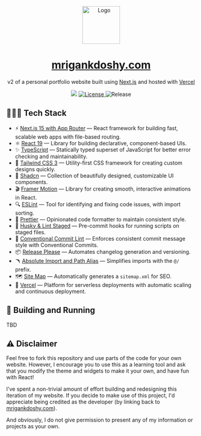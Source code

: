 <div align="center">
  <img alt="Logo" src="https://user-images.githubusercontent.com/32623983/170842452-2ea3a2f8-2164-421e-8788-d52c878a1a07.png" width="100" />
</div>
<h1 align="center">
  <a href="https://mrigankdoshy.com" target="_blank">mrigankdoshy.com</a>
</h1>
<p align="center">
  v2 of a personal portfolio website built using <a href="https://nextjs.org" target="_blank">Next.js</a> and hosted with <a href="https://www.vercel.com/" target="_blank">Vercel</a>
</p>
<p align="center">
  <img src="https://deploy-badge.vercel.app/vercel/personal-website-v2?style=for-the-badge" />
  <a href="https://opensource.org/licenses/MIT">
    <img src="https://img.shields.io/badge/License-MIT-blue.svg?style=for-the-badge" alt="License">
  </a>
  <img src="https://img.shields.io/github/v/release/mrigankdoshy/personal-website-v2?color=blue&include_prereleases&sort=date&style=for-the-badge" alt="Release">
</p>

## 👩🏻‍💻 Tech Stack

- ⚡️ [Next.js 15 with App Router](https://nextjs.org) — React framework for building fast, scalable web apps with file-based routing.
- ⚛️ [React 19](https://react.dev) — Library for building declarative, component-based UIs.
- ✨ [TypeScript](https://www.typescriptlang.org) — Statically typed superset of JavaScript for better error checking and maintainability.
- 🎨 [Tailwind CSS 3](https://tailwindcss.com) — Utility-first CSS framework for creating custom designs quickly.
- 💎 [Shadcn](https://ui.shadcn.com) — Collection of beautifully designed, customizable UI components.
- 🎬 [Framer Motion](https://motion.dev) — Library for creating smooth, interactive animations in React.
- 🔍 [ESLint](https://eslint.org) — Tool for identifying and fixing code issues, with import sorting.
- 💅 [Prettier](https://prettier.io) — Opinionated code formatter to maintain consistent style.
- 🐶 [Husky & Lint Staged](https://typicode.github.io/husky) — Pre-commit hooks for running scripts on staged files.
- 🤖 [Conventional Commit Lint](https://www.conventionalcommits.org/en/v1.0.0/) — Enforces consistent commit message style with Conventional Commits.
- 📦 [Release Please](https://github.com/googleapis/release-please) — Automates changelog generation and versioning.
- 🪃 [Absolute Import and Path Alias](https://nextjs.org/docs/app/building-your-application/configuring/absolute-imports-and-module-aliases) — Simplifies imports with the `@/` prefix.
- 🗺 [Site Map](https://nextjs.org/docs/app/api-reference/file-conventions/metadata/sitemap) — Automatically generates a `sitemap.xml` for SEO.
- 🔺 [Vercel](https://vercel.com/) — Platform for serverless deployments with automatic scaling and continuous deployment.


## 🚀 Building and Running

TBD

## ⚠️ Disclaimer

Feel free to fork this repository and use parts of the code for your own website. However, I encourage you to use this as a learning tool and ask that you modify the theme and widgets to make it your own, and have fun with React!

I've spent a non-trivial amount of effort building and redesigning this iteration of my website. If you decide to make use of this project, I'd appreciate being credited as the developer (by linking back to <a href="https://mrigankdoshy.com" target="_blank">mrigankdoshy.com</a>).

And obviously, I do not give permission to present any of my information or projects as your own.
